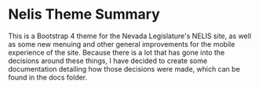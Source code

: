 # Nelis Theme Summary
This is a Bootstrap 4 theme for the Nevada Legislature's NELIS site, as well as some new menuing and other general improvements for the mobile experience of the site. Because there is a lot that has gone into the decisions around these things, I have decided to create some documentation detailing how those decisions were made, which can be found in the docs folder.
